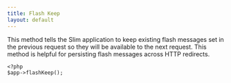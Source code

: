 ```yaml
---
title: Flash Keep
layout: default
---
```


This method tells the Slim application to keep existing flash messages set in the previous request so they will be
available to the next request. This method is helpful for persisting flash messages across HTTP redirects.

    <?php
    $app->flashKeep();
